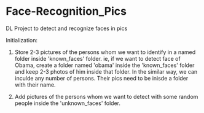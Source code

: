 # Face-Recognition_Pics
DL Project to detect and recognize faces in pics

Initialization:
1) Store 2-3 pictures of the persons whom we want to identify in a named folder inside 'known_faces' folder.
ie, if we want to detect face of Obama, create a folder named 'obama' inside the 'known_faces' folder and keep 2-3 photos of him inside that folder. In the similar way, we can inculde any number of persons. Their pics need to be inisde a folder with their name.

2) Add pictures of the persons whom we want to detect with some random people inside the 'unknown_faces' folder.
